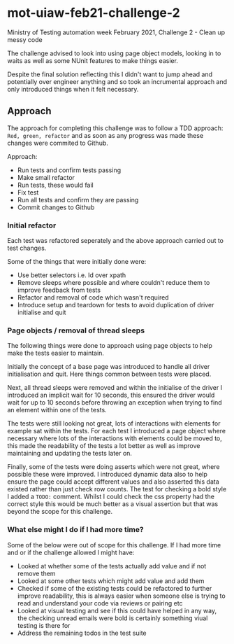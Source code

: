 # mot-uiaw-feb21-challenge-2
Ministry of Testing automation week February 2021, Challenge 2 - Clean up messy code

The challenge advised to look into using page object models, looking in to waits as well as some NUnit features to make things easier.

Despite the final solution reflecting this I didn't want to jump ahead and potentially over engineer anything and so took an incrumental approach and
only introduced things when it felt necessary.

## Approach
The approach for completing this challenge was to follow a TDD approach:
`Red, green, refactor` and as soon as any progress was made these changes were commited to Github.

Approach:

* Run tests and confirm tests passing
* Make small refactor
* Run tests, these would fail
* Fix test
* Run all tests and confirm they are passing
* Commit changes to Github


### Initial refactor
Each test was refactored seperately and the above approach carried out to test changes.

Some of the things that were initially done were:

* Use better selectors i.e. Id over xpath
* Remove sleeps where possible and where couldn't reduce them to improve feedback from tests
* Refactor and removal of code which wasn't required
* Introduce setup and teardown for tests to avoid duplication of driver initialise and quit

### Page objects / removal of thread sleeps
The following things were done to approach using page objects to help make the tests easier to maintain.

Initially the concept of a base page was introduced to handle all driver initialisation and quit. Here things common between tests were placed.

Next, all thread sleeps were removed and within the initialise of the driver I introduced an implicit wait for 10 seconds, this ensured the driver would wait for up
to 10 seconds before throwing an exception when trying to find an element within one of the tests.

The tests were still looking not great, lots of interactions with elements for example sat within the tests. For each test I introduced a page object where necessary
where lots of the interactions with elements could be moved to, this made the readability of the tests a lot better as well as improve maintaining and updating the tests later on.

Finally, some of the tests were doing asserts which were not great, where possible these were improved. I introduced dynamic data also to help ensure the page could accept different values and
also asserted this data existed rather than just check row counts. The test for checking a bold style I added a `TODO:` comment. Whilst I could check the css property had the correct style this
would be much better as a visual assertion but that was beyond the scope for this challenge.


### What else might I do if I had more time?
Some of the below were out of scope for this challenge. If I had more time and or if the challenge allowed I might have:
* Looked at whether some of the tests actually add value and if not remove them
* Looked at some other tests which might add value and add them
* Checked if some of the existing tests could be refactored to further improve readability, this is always easier when someone else is trying to read and understand your code via reviews or pairing etc
* Looked at visual testing and see if this could have helped in any way, the checking unread emails were bold is certainly something viual testing is there for
* Address the remaining todos in the test suite
